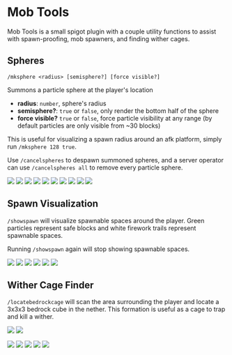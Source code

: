 # Mob Tools

Mob Tools is a small spigot plugin with a couple utility functions to assist with spawn-proofing,
mob spawners, and finding wither cages.

## Spheres

`/mksphere <radius> [semisphere?] [force visible?]`

Summons a particle sphere at the player's location

- **radius**: `number`, sphere's radius
- **semisphere?**: `true` or `false`, only render the bottom half of the sphere
- **force visible?** `true` or `false`, force particle visibility at any range (by default particles are only visible from ~30 blocks)

This is useful for visualizing a spawn radius around an afk platform, simply run `/mksphere 128 true`.

Use `/cancelspheres` to despawn summoned spheres, and a server operator can use `/cancelspheres all` to remove every particle sphere.

![](screenshots/2020-12-10_19.13.42.png)
![](screenshots/2020-12-10_19.13.50.png)
![](screenshots/2020-12-10_19.13.57.png)
![](screenshots/2020-12-10_19.17.03.png)
![](screenshots/2020-12-10_19.17.12.png)
![](screenshots/2020-12-10_19.18.08.png)
![](screenshots/2020-12-10_23.06.00.png)
![](screenshots/2020-12-10_23.06.05.png)
![](screenshots/2020-12-10_23.15.59.png)
![](screenshots/2020-12-11_02.39.46.png)

## Spawn Visualization

`/showspawn` will visualize spawnable spaces around the player. Green particles represent safe blocks and white firework trails represent spawnable spaces.

Running `/showspawn` again will stop showing spawnable spaces.

![](screenshots/2020-12-15_17.47.48.png)
![](screenshots/2020-12-15_17.48.43.png)
![](screenshots/2020-12-15_17.57.12.png)
![](screenshots/2020-12-15_17.59.40.png)
![](screenshots/2020-12-20_16.59.27.png)
![](screenshots/2020-12-20_16.59.39.png)

## Wither Cage Finder

`/locatebedrockcage` will scan the area surrounding the player and locate a 3x3x3 bedrock cube in the nether. This formation is useful as a cage to trap and kill a wither.

![](screenshots/2020-12-20_16.40.36.png)
![](screenshots/2020-12-19_18.18.20.png)

![](screenshots/2020-12-19_17.55.39.png)
![](screenshots/2020-12-19_17.55.43.png)
![](screenshots/2020-12-20_16.40.26.png)
![](screenshots/2020-12-20_16.40.31.png)
![](screenshots/2020-12-20_16.40.45.png)
